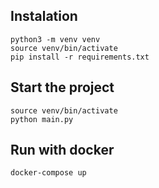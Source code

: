 ## Instalation
    python3 -m venv venv
    source venv/bin/activate
    pip install -r requirements.txt

## Start the project
    source venv/bin/activate
    python main.py

## Run with docker
    docker-compose up